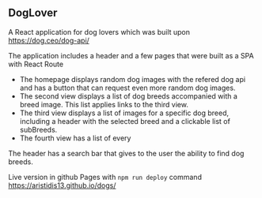 ## DogLover
A React application for dog lovers which was built upon https://dog.ceo/dog-api/

The application includes a header and a few pages that were built as a SPA with React Route 

- The homepage displays random dog images with the refered dog api and has a button that can request even more random dog images.
- The second view displays a list of dog breeds accompanied with a breed image.  This list applies links to the third view. 
- The third view displays a list of images for a specific dog breed, including a header with the selected breed and a clickable list of subBreeds. 
- The fourth view has a list of every

The header has a search bar that gives to the user the ability to find dog breeds. 

Live version in github Pages with `npm run deploy` command
https://aristidis13.github.io/dogs/

